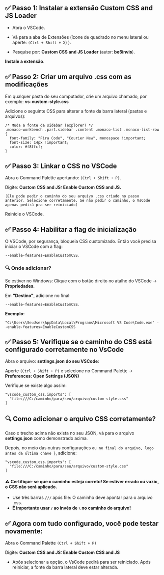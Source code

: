 ## ✅ Passo 1: Instalar a extensão Custom CSS and JS Loader
- Abra o VSCode.

- Vá para a aba de Extensões (ícone de quadrado no menu lateral ou aperte: `(Ctrl + Shift + X`) ).

- Pesquise por: <b>Custom CSS and JS Loader</b> (autor: <b>be5invis</b>).

<b>Instale a extensão.</b>



## ✅ Passo 2: Criar um arquivo .css com as modificações
Em qualquer pasta do seu computador, crie um arquivo chamado, por exemplo: <b>vs-custom-style.css</b>

Adicione o seguinte CSS para alterar a fonte da barra lateral (pastas e arquivos):

```
/* Muda a fonte da sidebar (explorer) */
.monaco-workbench .part.sidebar .content .monaco-list .monaco-list-row {
  font-family: "Fira Code", "Courier New", monospace !important;
  font-size: 14px !important; 
  color: #f8ffcf;
}
```

## ✅ Passo 3: Linkar o CSS no VSCode
Abra o Command Palette apertando: `(Ctrl + Shift + P)`.

Digite: <b>Custom CSS and JS: Enable Custom CSS and JS.</b>

`(Ele pode pedir o caminho do seu arquivo .css criado no passo anterior. Selecione corretamente. Se não pedir o caminho, o VsCode apenas pedirá pra ser reiniciado)`

Reinicie o VSCode.

## ✅ Passo 4: Habilitar a flag de inicialização
O VSCode, por segurança, bloqueia CSS customizado. Então você precisa iniciar o VSCode com a flag:

```
--enable-features=EnableCustomCSS.
```

### 🔍 Onde adicionar?
Se estiver no Windows:
Clique com o botão direito no atalho do VSCode → <b>Propriedades</b>.


Em <b>"Destino"</b>, adicione no final:

```
--enable-features=EnableCustomCSS.
```

<b>Exemplo:</b>

`
"C:\Users\SeuUser\AppData\Local\Programs\Microsoft VS Code\Code.exe" --enable-features=EnableCustomCSS
`

## ✅ Passo 5: Verifique se o caminho do CSS está configurado corretamente no VsCode
Abra o arquivo: <b>settings.json do seu VSCode</b>:

Aperte
`(Ctrl + Shift + P)` e selecione no Command Palette -> <b>Preferences: Open Settings (JSON)</b>


Verifique se existe algo assim:
```
"vscode_custom_css.imports": [
  "file:///C:/caminho/para/seu/arquivo/custom-style.css"
]
```

## 🔍 Como adicionar o arquivo CSS corretamente?

Caso o trecho acima não exista no seu JSON, vá para o arquivo <b>settings.json</b> como demonstrado acima.
 
Depois, no meio das outras configurações `ou no final do arquivo, logo antes da última chave }`, adicione:

```
"vscode_custom_css.imports": [
  "file:///C:/caminho/para/seu/arquivo/custom-style.css"
]
```

#### ⚠️ Certifique-se que o caminho esteja correto! Se estiver errado ou vazio, o CSS não será aplicado.

- Use três barras `///` após file: O caminho deve apontar para o arquivo .css.
- <b>É importante usar `/` ao invés de `\` no caminho do arquivo!</b>

## ✅ Agora com tudo configurado, você pode testar novamente:


Abra o Command Palette `(Ctrl + Shift + P)`


Digite: <b>Custom CSS and JS: Enable Custom CSS and JS</b>


- Após selecionar a opção, o VsCode pedirá para ser reiniciado. Após reiniciar, a fonte da barra lateral deve estar alterada.
